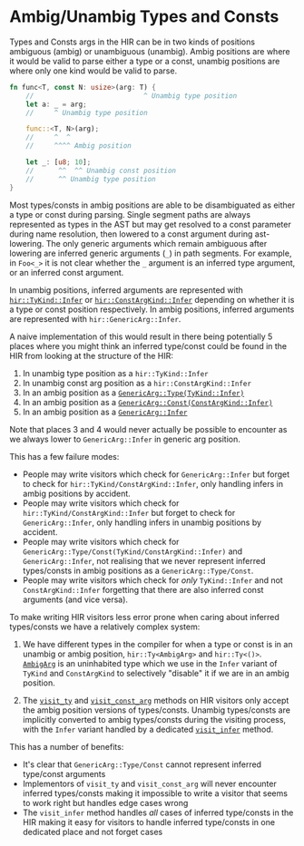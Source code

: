 # Ambig/Unambig Types and Consts

Types and Consts args in the HIR can be in two kinds of positions ambiguous (ambig) or unambiguous (unambig). Ambig positions are where
it would be valid to parse either a type or a const, unambig positions are where only one kind would be valid to
parse.

```rust
fn func<T, const N: usize>(arg: T) {
    //                           ^ Unambig type position
    let a: _ = arg; 
    //     ^ Unambig type position

    func::<T, N>(arg);
    //     ^  ^
    //     ^^^^ Ambig position 

    let _: [u8; 10];
    //      ^^  ^^ Unambig const position
    //      ^^ Unambig type position
}

```

Most types/consts in ambig positions are able to be disambiguated as either a type or const during parsing. Single segment paths are always represented as types in the AST but may get resolved to a const parameter during name resolution, then lowered to a const argument during ast-lowering. The only generic arguments which remain ambiguous after lowering are inferred generic arguments (`_`) in path segments. For example, in `Foo<_>` it is not clear whether the `_` argument is an inferred type argument, or an inferred const argument.

In unambig positions, inferred arguments are represented with [`hir::TyKind::Infer`][ty_infer] or [`hir::ConstArgKind::Infer`][const_infer] depending on whether it is a type or const position respectively.
In ambig positions, inferred arguments are represented with `hir::GenericArg::Infer`.

A naive implementation of this would result in there being potentially 5 places where you might think an inferred type/const could be found in the HIR from looking at the structure of the HIR:
1. In unambig type position as a `hir::TyKind::Infer`
2. In unambig const arg position as a `hir::ConstArgKind::Infer`
3. In an ambig position as a [`GenericArg::Type(TyKind::Infer)`][generic_arg_ty]
4. In an ambig position as a [`GenericArg::Const(ConstArgKind::Infer)`][generic_arg_const]
5. In an ambig position as a [`GenericArg::Infer`][generic_arg_infer]

Note that places 3 and 4 would never actually be possible to encounter as we always lower to `GenericArg::Infer` in generic arg position. 

This has a few failure modes:
- People may write visitors which check for `GenericArg::Infer` but forget to check for `hir::TyKind/ConstArgKind::Infer`, only handling infers in ambig positions by accident.
- People may write visitors which check for `hir::TyKind/ConstArgKind::Infer` but forget to check for `GenericArg::Infer`, only handling infers in unambig positions by accident.
- People may write visitors which check for `GenericArg::Type/Const(TyKind/ConstArgKind::Infer)` and `GenericArg::Infer`, not realising that we never represent inferred types/consts in ambig positions as a `GenericArg::Type/Const`.
- People may write visitors which check for *only* `TyKind::Infer` and not `ConstArgKind::Infer` forgetting that there are also inferred const arguments (and vice versa).

To make writing HIR visitors less error prone when caring about inferred types/consts we have a relatively complex system:

1. We have different types in the compiler for when a type or const is in an unambig or ambig position, `hir::Ty<AmbigArg>` and `hir::Ty<()>`. [`AmbigArg`][ambig_arg] is an uninhabited type which we use in the `Infer` variant of `TyKind` and `ConstArgKind` to selectively "disable" it if we are in an ambig position.

2. The [`visit_ty`][visit_ty] and [`visit_const_arg`][visit_const_arg] methods on HIR visitors only accept the ambig position versions of types/consts. Unambig types/consts are implicitly converted to ambig types/consts during the visiting process, with the `Infer` variant handled by a dedicated [`visit_infer`][visit_infer] method.

This has a number of benefits:
- It's clear that `GenericArg::Type/Const` cannot represent inferred type/const arguments
- Implementors of `visit_ty` and `visit_const_arg` will never encounter inferred types/consts making it impossible to write a visitor that seems to work right but handles edge cases wrong 
- The `visit_infer` method handles *all* cases of inferred type/consts in the HIR making it easy for visitors to handle inferred type/consts in one dedicated place and not forget cases

[ty_infer]: https://doc.rust-lang.org/nightly/nightly-rustc/rustc_hir/hir/enum.TyKind.html#variant.Infer
[const_infer]: https://doc.rust-lang.org/nightly/nightly-rustc/rustc_hir/hir/enum.ConstArgKind.html#variant.Infer
[generic_arg_ty]: https://doc.rust-lang.org/nightly/nightly-rustc/rustc_hir/hir/enum.GenericArg.html#variant.Type
[generic_arg_const]: https://doc.rust-lang.org/nightly/nightly-rustc/rustc_hir/hir/enum.GenericArg.html#variant.Const
[generic_arg_infer]: https://doc.rust-lang.org/nightly/nightly-rustc/rustc_hir/hir/enum.GenericArg.html#variant.Infer
[ambig_arg]: https://doc.rust-lang.org/nightly/nightly-rustc/rustc_hir/hir/enum.AmbigArg.html
[visit_ty]: https://doc.rust-lang.org/nightly/nightly-rustc/rustc_hir/intravisit/trait.Visitor.html#method.visit_ty
[visit_const_arg]: https://doc.rust-lang.org/nightly/nightly-rustc/rustc_hir/intravisit/trait.Visitor.html#method.visit_const_arg
[visit_infer]: https://doc.rust-lang.org/nightly/nightly-rustc/rustc_hir/intravisit/trait.Visitor.html#method.visit_infer
